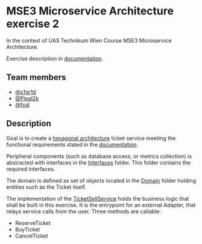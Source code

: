 # MSE3 Microservice Architecture exercise 2

In the context of UAS Technikum Wien Course MSE3 Microservice Architecture.

Exercise description in [documentation](documentation/20220108_mse3_msa_Projekt_2_Aufgabenstellung_2021.pdf).

## Team members
- [@s1gr1d](https://github.com/s1gr1d)
- [@Pipal2k](https://github.com/Pipal2k)
- [@fxal](https://github.com/fxal)

## Description
Goal is to create a [hexagonal architecture](https://en.wikipedia.org/wiki/Hexagonal_architecture_(software)) ticket service meeting the functional requirements stated in the [documentation](documentation/20220108_mse3_msa_Projekt_2_Aufgabenstellung_2021.pdf).

Peripheral components (such as database access, or metrics collection) is abstracted with interfaces in the [Interfaces](Interfaces/) folder. This folder contains the required interfaces.

The domain is defined as set of objects located in the [Domain](Domain/) folder holding entities such as the Ticket itself.

The implementation of the [TicketSellService](TicketSellService.cs) holds the business logic that shall be built in this exercise. It is the entrypoint for an external Adapter, that relays service calls from the user. Three methods are callable:
- ReserveTicket
- BuyTicket
- CancelTicket